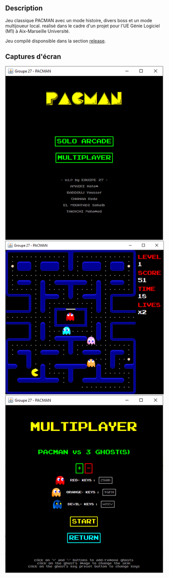 ## Description

Jeu classique PACMAN avec un mode histoire, divers boss et un mode multijoueur local.
realisé dans le cadre d'un projet pour l'UE Génie Logiciel (M1) à Aix-Marseille Université.

Jeu compilé disponsible dans la section [release](https://github.com/iriama/pacman/releases/).

## Captures d'écran

![Screenshot1](screenshot1.png)
![Screenshot2](screenshot2.png)
![Screenshot3](screenshot3.png)
